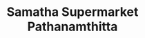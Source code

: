 ---
title: "Samatha Supermarket Pathanamthitta"
url: /pathanamthitta/samatha-supermarket-pathanamthitta/
shop: Supermarkt
---
